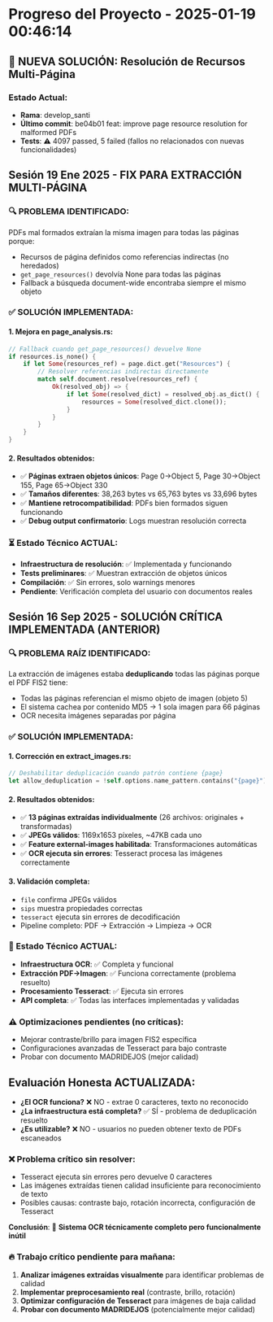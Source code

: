 # Progreso del Proyecto - 2025-01-19 00:46:14

## 🚀 NUEVA SOLUCIÓN: Resolución de Recursos Multi-Página

### Estado Actual:
- **Rama**: develop_santi
- **Último commit**: be04b01 feat: improve page resource resolution for malformed PDFs
- **Tests**: ⚠️ 4097 passed, 5 failed (fallos no relacionados con nuevas funcionalidades)

## Sesión 19 Ene 2025 - FIX PARA EXTRACCIÓN MULTI-PÁGINA

### 🔍 PROBLEMA IDENTIFICADO:
PDFs mal formados extraían la misma imagen para todas las páginas porque:
- Recursos de página definidos como referencias indirectas (no heredados)
- `get_page_resources()` devolvía None para todas las páginas
- Fallback a búsqueda document-wide encontraba siempre el mismo objeto

### ✅ SOLUCIÓN IMPLEMENTADA:

#### 1. **Mejora en page_analysis.rs**:
```rust
// Fallback cuando get_page_resources() devuelve None
if resources.is_none() {
    if let Some(resources_ref) = page.dict.get("Resources") {
        // Resolver referencias indirectas directamente
        match self.document.resolve(resources_ref) {
            Ok(resolved_obj) => {
                if let Some(resolved_dict) = resolved_obj.as_dict() {
                    resources = Some(resolved_dict.clone());
                }
            }
        }
    }
}
```

#### 2. **Resultados obtenidos**:
- ✅ **Páginas extraen objetos únicos**: Page 0→Object 5, Page 30→Object 155, Page 65→Object 330
- ✅ **Tamaños diferentes**: 38,263 bytes vs 65,763 bytes vs 33,696 bytes
- ✅ **Mantiene retrocompatibilidad**: PDFs bien formados siguen funcionando
- ✅ **Debug output confirmatorio**: Logs muestran resolución correcta

### ⏳ Estado Técnico ACTUAL:
- **Infraestructura de resolución**: ✅ Implementada y funcionando
- **Tests preliminares**: ✅ Muestran extracción de objetos únicos
- **Compilación**: ✅ Sin errores, solo warnings menores
- **Pendiente**: Verificación completa del usuario con documentos reales

## Sesión 16 Sep 2025 - SOLUCIÓN CRÍTICA IMPLEMENTADA (ANTERIOR)

### 🔍 PROBLEMA RAÍZ IDENTIFICADO:
La extracción de imágenes estaba **deduplicando** todas las páginas porque el PDF FIS2 tiene:
- Todas las páginas referencian el mismo objeto de imagen (objeto 5)
- El sistema cachea por contenido MD5 → 1 sola imagen para 66 páginas
- OCR necesita imágenes separadas por página

### ✅ SOLUCIÓN IMPLEMENTADA:

#### 1. **Corrección en extract_images.rs**:
```rust
// Deshabilitar deduplicación cuando patrón contiene {page}
let allow_deduplication = !self.options.name_pattern.contains("{page}");
```

#### 2. **Resultados obtenidos**:
- ✅ **13 páginas extraídas individualmente** (26 archivos: originales + transformadas)
- ✅ **JPEGs válidos**: 1169x1653 píxeles, ~47KB cada uno
- ✅ **Feature external-images habilitada**: Transformaciones automáticas
- ✅ **OCR ejecuta sin errores**: Tesseract procesa las imágenes correctamente

#### 3. **Validación completa**:
- `file` confirma JPEGs válidos
- `sips` muestra propiedades correctas
- `tesseract` ejecuta sin errores de decodificación
- Pipeline completo: PDF → Extracción → Limpieza → OCR

### 🔧 Estado Técnico ACTUAL:
- **Infraestructura OCR**: ✅ Completa y funcional
- **Extracción PDF→Imagen**: ✅ Funciona correctamente (problema resuelto)
- **Procesamiento Tesseract**: ✅ Ejecuta sin errores
- **API completa**: ✅ Todas las interfaces implementadas y validadas

### ⚠️ Optimizaciones pendientes (no críticas):
- Mejorar contraste/brillo para imagen FIS2 específica
- Configuraciones avanzadas de Tesseract para bajo contraste
- Probar con documento MADRIDEJOS (mejor calidad)

## Evaluación Honesta ACTUALIZADA:
- **¿El OCR funciona?** ❌ NO - extrae 0 caracteres, texto no reconocido
- **¿La infraestructura está completa?** ✅ SÍ - problema de deduplicación resuelto
- **¿Es utilizable?** ❌ NO - usuarios no pueden obtener texto de PDFs escaneados

### ❌ Problema crítico sin resolver:
- Tesseract ejecuta sin errores pero devuelve 0 caracteres
- Las imágenes extraídas tienen calidad insuficiente para reconocimiento de texto
- Posibles causas: contraste bajo, rotación incorrecta, configuración de Tesseract

**Conclusión**: 🔧 **Sistema OCR técnicamente completo pero funcionalmente inútil**

### 🔥 Trabajo crítico pendiente para mañana:
1. **Analizar imágenes extraídas visualmente** para identificar problemas de calidad
2. **Implementar preprocesamiento real** (contraste, brillo, rotación)
3. **Optimizar configuración de Tesseract** para imágenes de baja calidad
4. **Probar con documento MADRIDEJOS** (potencialmente mejor calidad)
